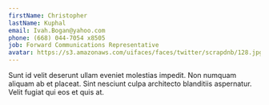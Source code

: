 ```yaml
---
firstName: Christopher
lastName: Kuphal
email: Ivah.Bogan@yahoo.com
phone: (668) 044-7054 x8505
job: Forward Communications Representative
avatar: https://s3.amazonaws.com/uifaces/faces/twitter/scrapdnb/128.jpg
---
```

Sunt id velit deserunt ullam eveniet molestias impedit. Non numquam aliquam ab et placeat. Sint nesciunt culpa architecto blanditiis aspernatur. Velit fugiat qui eos et quis at.
